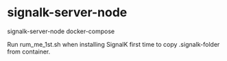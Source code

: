 # signalk-server-node
signalk-server-node docker-compose 

Run rum_me_1st.sh when installing SignalK first time to copy .signalk-folder from container.
